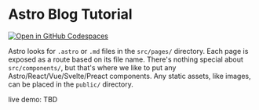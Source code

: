 # Astro Blog Tutorial

[![Open in GitHub Codespaces](https://github.com/codespaces/badge.svg)](https://codespaces.new/gdpp/astro-blog?devcontainer_path=.devcontainer/devcontainer.json)


Astro looks for `.astro` or `.md` files in the `src/pages/` directory. Each page is exposed as a route based on its file name.
There's nothing special about `src/components/`, but that's where we like to put any Astro/React/Vue/Svelte/Preact components.
Any static assets, like images, can be placed in the `public/` directory.

live demo: TBD